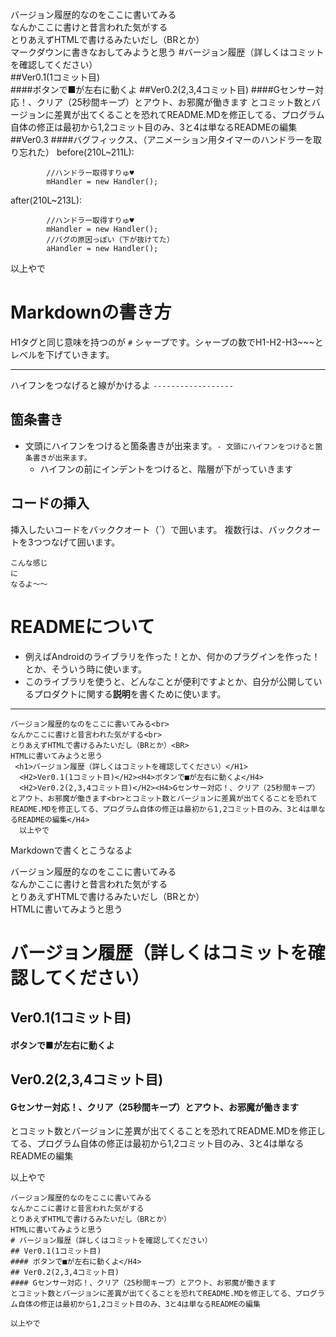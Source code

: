 バージョン履歴的なのをここに書いてみる  
なんかここに書けと昔言われた気がする  
とりあえずHTMLで書けるみたいだし（BRとか）  
マークダウンに書きなおしてみようと思う
#バージョン履歴（詳しくはコミットを確認してください）  
##Ver0.1(1コミット目)  
####ボタンで■が左右に動くよ
##Ver0.2(2,3,4コミット目)
####Gセンサー対応！、クリア（25秒間キープ）とアウト、お邪魔が働きます  とコミット数とバージョンに差異が出てくることを恐れてREADME.MDを修正してる、プログラム自体の修正は最初から1,2コミット目のみ、3と4は単なるREADMEの編集
##Ver0.3
####バグフィックス、（アニメーション用タイマーのハンドラーを取り忘れた）
before(210L~211L):  
```
        //ハンドラー取得すりゅ♥
        mHandler = new Handler();
```  
after(210L~213L):  
```
        //ハンドラー取得すりゅ♥
        mHandler = new Handler();
        //バグの原因っぽい（下が抜けてた）
        aHandler = new Handler();
```  
  以上やで
  
  
# Markdownの書き方
H1タグと同じ意味を持つのが `#` シャープです。シャープの数でH1-H2-H3~~~とレベルを下げていきます。

------------------
ハイフンをつなげると線がかけるよ
`------------------`

## 箇条書き
- 文頭にハイフンをつけると箇条書きが出来ます。`- 文頭にハイフンをつけると箇条書きが出来ます。`
	- ハイフンの前にインデントをつけると、階層が下がっていきます
	
## コードの挿入
挿入したいコードをバッククオート（\`）で囲います。
複数行は、バッククオートを3つつなげて囲います。

```
こんな感じ
に
なるよ〜〜
```

# READMEについて
- 例えばAndroidのライブラリを作った！とか、何かのプラグインを作った！とか、そういう時に使います。
- このライブラリを使うと、どんなことが便利ですよとか、自分が公開しているプロダクトに関する**説明**を書くために使います。

-------------------

```
バージョン履歴的なのをここに書いてみる<br>
なんかここに書けと昔言われた気がする<br>
とりあえずHTMLで書けるみたいだし（BRとか）<BR>
HTMLに書いてみようと思う
 <h1>バージョン履歴（詳しくはコミットを確認してください）</H1>
  <H2>Ver0.1(1コミット目)</H2><H4>ボタンで■が左右に動くよ</H4>
  <H2>Ver0.2(2,3,4コミット目)</H2><H4>Gセンサー対応！、クリア（25秒間キープ）とアウト、お邪魔が働きます<br>とコミット数とバージョンに差異が出てくることを恐れてREADME.MDを修正してる、プログラム自体の修正は最初から1,2コミット目のみ、3と4は単なるREADMEの編集</H4>
  以上やで
```

Markdownで書くとこうなるよ

バージョン履歴的なのをここに書いてみる  
なんかここに書けと昔言われた気がする  
とりあえずHTMLで書けるみたいだし（BRとか）  
HTMLに書いてみようと思う  
# バージョン履歴（詳しくはコミットを確認してください）
## Ver0.1(1コミット目)
#### ボタンで■が左右に動くよ</H4>
## Ver0.2(2,3,4コミット目)
#### Gセンサー対応！、クリア（25秒間キープ）とアウト、お邪魔が働きます  
とコミット数とバージョンに差異が出てくることを恐れてREADME.MDを修正してる、プログラム自体の修正は最初から1,2コミット目のみ、3と4は単なるREADMEの編集  

以上やで


```
バージョン履歴的なのをここに書いてみる  
なんかここに書けと昔言われた気がする  
とりあえずHTMLで書けるみたいだし（BRとか）  
HTMLに書いてみようと思う  
# バージョン履歴（詳しくはコミットを確認してください）
## Ver0.1(1コミット目)
#### ボタンで■が左右に動くよ</H4>
## Ver0.2(2,3,4コミット目)
#### Gセンサー対応！、クリア（25秒間キープ）とアウト、お邪魔が働きます  
とコミット数とバージョンに差異が出てくることを恐れてREADME.MDを修正してる、プログラム自体の修正は最初から1,2コミット目のみ、3と4は単なるREADMEの編集  

以上やで
```
